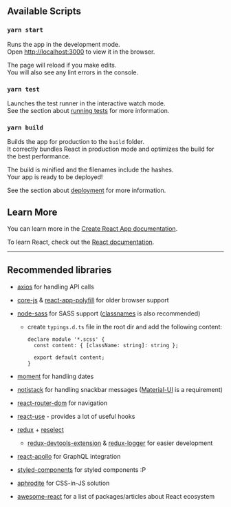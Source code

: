 ## Available Scripts

### `yarn start`

Runs the app in the development mode.<br />
Open [http://localhost:3000](http://localhost:3000) to view it in the browser.

The page will reload if you make edits.<br />
You will also see any lint errors in the console.

### `yarn test`

Launches the test runner in the interactive watch mode.<br />
See the section about [running tests](https://facebook.github.io/create-react-app/docs/running-tests) for more information.

### `yarn build`

Builds the app for production to the `build` folder.<br />
It correctly bundles React in production mode and optimizes the build for the best performance.

The build is minified and the filenames include the hashes.<br />
Your app is ready to be deployed!

See the section about [deployment](https://facebook.github.io/create-react-app/docs/deployment) for more information.

## Learn More

You can learn more in the [Create React App documentation](https://facebook.github.io/create-react-app/docs/getting-started).

To learn React, check out the [React documentation](https://reactjs.org/).

---

## Recommended libraries

- [axios](https://github.com/axios/axios) for handling API calls
- [core-js](https://github.com/zloirock/core-js) & [react-app-polyfill](https://github.com/facebook/create-react-app/tree/master/packages/react-app-polyfill) for older browser support
- [node-sass](https://github.com/sass/node-sass) for SASS support ([classnames](https://github.com/JedWatson/classnames) is also recommended)

  - create `typings.d.ts` file in the root dir and add the following content:

    ```
    declare module '*.scss' {
      const content: { [className: string]: string };

      export default content;
    }
    ```

- [moment](https://github.com/moment/moment) for handling dates
- [notistack](https://github.com/iamhosseindhv/notistack) for handling snackbar messages ([Material-UI](https://github.com/mui-org/material-ui) is a requirement)
- [react-router-dom](https://reacttraining.com/react-router/web/guides/quick-start) for navigation
- [react-use](https://github.com/streamich/react-use) - provides a lot of useful hooks
- [redux](https://github.com/reduxjs/redux) + [reselect](https://github.com/reduxjs/reselect)
  - [redux-devtools-extension](https://github.com/zalmoxisus/redux-devtools-extension) & [redux-logger](https://github.com/LogRocket/redux-logger) for easier development
- [react-apollo](https://github.com/apollographql/react-apollo) for GraphQL integration
- [styled-components](https://github.com/styled-components/styled-components) for styled components :P
- [aphrodite](https://github.com/Khan/aphrodite) for CSS-in-JS solution
- [awesome-react](https://github.com/enaqx/awesome-react) for a list of packages/articles about React ecosystem
